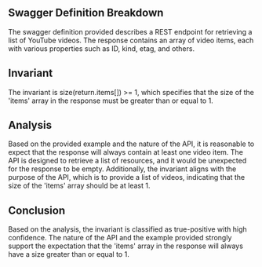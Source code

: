 ## Swagger Definition Breakdown
The swagger definition provided describes a REST endpoint for retrieving a list of YouTube videos. The response contains an array of video items, each with various properties such as ID, kind, etag, and others.

## Invariant
The invariant is size(return.items[]) >= 1, which specifies that the size of the 'items' array in the response must be greater than or equal to 1.

## Analysis
Based on the provided example and the nature of the API, it is reasonable to expect that the response will always contain at least one video item. The API is designed to retrieve a list of resources, and it would be unexpected for the response to be empty. Additionally, the invariant aligns with the purpose of the API, which is to provide a list of videos, indicating that the size of the 'items' array should be at least 1.

## Conclusion
Based on the analysis, the invariant is classified as true-positive with high confidence. The nature of the API and the example provided strongly support the expectation that the 'items' array in the response will always have a size greater than or equal to 1.
